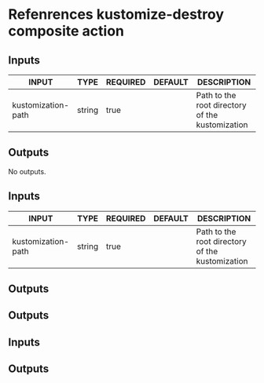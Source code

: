 # Refenrences kustomize-destroy composite action

## Inputs

<!-- AUTO-DOC-INPUT:START - Do not remove or modify this section -->

| INPUT              | TYPE   | REQUIRED | DEFAULT | DESCRIPTION                                     |
| ------------------ | ------ | -------- | ------- | ----------------------------------------------- |
| kustomization-path | string | true     |         | Path to the root directory of the kustomization |

<!-- AUTO-DOC-INPUT:END -->

## Outputs

<!-- AUTO-DOC-OUTPUT:START - Do not remove or modify this section -->

No outputs.

<!-- AUTO-DOC-OUTPUT:END -->

## Inputs

<!-- AUTO-DOC-INPUT:START - Do not remove or modify this section -->

| INPUT              | TYPE   | REQUIRED | DEFAULT | DESCRIPTION                                     |
| ------------------ | ------ | -------- | ------- | ----------------------------------------------- |
| kustomization-path | string | true     |         | Path to the root directory of the kustomization |

<!-- AUTO-DOC-INPUT:END -->

## Outputs

## Outputs

## Inputs

## Outputs
